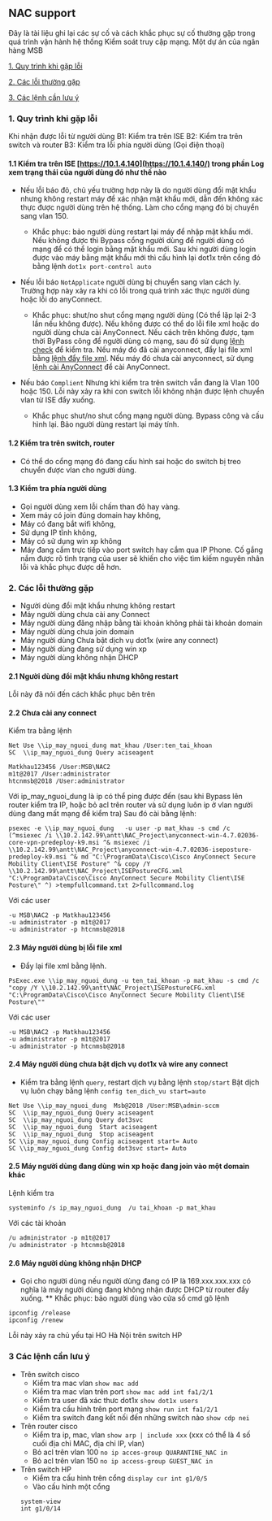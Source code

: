 ## NAC support
Đây là tài liệu ghi lại các sự cố và cách khắc phục sự cố thường gặp trong quá trình vận hành hệ thống Kiểm soát truy cập mạng. Một dự án của ngân hàng MSB

 [1. Quy trình khi gặp lỗi](#Quy_trinh)
 
 [2. Các lỗi thường gặp](#Loi)
 
 [3. Các lệnh cần lưu ý](#Lenh)
 
<a name="Quy_trinh"></a>
### 1. Quy trình khi gặp lỗi
Khi nhận được lỗi từ người dùng
B1: Kiểm tra trên ISE
B2: Kiểm tra trên switch và router
B3: Kiểm tra lỗi phía người dùng (Gọi điện thoại)
#### 1.1 Kiểm tra trên ISE [https://10.1.4.140](https://10.1.4.140/) trong phần Log xem trạng thái của người dùng đó như thế nào
* Nếu lỗi báo đỏ, chủ yếu trường hợp này là do người dùng đổi mật khẩu nhưng không restart máy để xác nhận mật khẩu mới, dẫn đến không xác thực được người dùng trên hệ thống. Làm cho cổng mạng đó bị chuyển sang vlan 150.
	* Khắc phục: bảo người dùng restart lại máy để nhập mật khẩu mới. Nếu không được thì Bypass cổng người dùng để người dùng có mạng để có thể login bằng mật khẩu mới. Sau khi người dùng login được vào máy bằng mật khẩu mới thì cấu hình lại dot1x trên cổng đó bằng lệnh `dot1x port-control auto`
* Nếu lỗi báo `NotApplicate` người dùng bị chuyển sang vlan cách ly. Trường hợp này xảy ra khi có lỗi trong quá trình xác thực người dùng hoặc lỗi do anyConnect.
	* Khắc phục: shut/no shut cổng mạng người dùng (Có thể lặp lại 2-3 lần nếu không được). Nếu không được có thể do lỗi file xml hoặc do người dùng chưa cài AnyConnect. Nếu cách trên không được, tạm thời ByPass công để người dùng có mạng, sau đó sử dụng [lệnh check](#comman1) để kiểm tra. Nếu máy đó đã cài anyconnect, đẩy lại file xml bằng [lệnh đẩy file xml](#comman2). Nếu máy đó chưa cài anyconnect, sử dụng [lệnh cài AnyConnect](#comman3) để cài AnyConnect.
* Nếu báo `Complient` Nhưng khi kiểm tra trên switch vẫn đang là Vlan 100 hoặc 150. Lỗi này xảy ra khi con switch lỗi không nhận được lệnh chuyển vlan từ ISE đẩy xuống.

	* Khắc phục shut/no shut cổng mạng người dùng. Bypass công và cấu hình lại. Bảo người dùng restart lại máy tính.

#### 1.2 Kiểm tra trên switch, router
* Có thể do cổng mạng đó đang cấu hình sai hoặc do switch bị treo chuyển được vlan cho người dùng.

#### 1.3 Kiểm tra phía người dùng
* Gọi người dùng xem lỗi chấm than đỏ hay vàng. 
* Xem máy có join đúng domain hay không, 
* Máy có đang bắt wifi không, 
* Sử dụng IP tĩnh không, 
* Máy có sử dụng win xp không
* Máy đang cắm trực tiếp vào port switch hay cắm qua IP Phone.
Cố gắng nắm được rõ tình trạng của user sẽ khiến cho việc tìm kiếm nguyên nhân lỗi và khắc phục được dễ hơn.
### 2. Các lỗi thường gặp <a name="Loi"></a>
* Người dùng đổi mật khẩu nhưng không restart
* Máy người dùng chưa cài any Connect
* Máy người dùng đăng nhập bằng tài khoản không phải tài khoản domain
* Máy người dùng chưa join domain
* Máy người dùng Chưa bật dịch vụ dot1x (wire any connect)
* Máy người dùng đang sử dụng win xp
* Máy người dùng không nhận DHCP
#### 2.1 Người dùng đổi mật khẩu nhưng không restart
Lỗi này đã nói đến cách khắc phục bên trên
#### 2.2 Chưa cài any connect
Kiểm tra bằng lệnh <a name="comman1"></a>
```
Net Use \\ip_may_nguoi_dung mat_khau /User:ten_tai_khoan
SC  \\ip_may_nguoi_dung Query aciseagent
```
```
Matkhau123456 /User:MSB\NAC2
m1t@2017 /User:administrator
htcnmsb@2018 /User:administrator
```
Với ip_may_nguoi_dung là ip có thể ping được đến (sau khi Bypass lên router kiểm tra IP, hoặc bỏ acl trên router và sử dụng luôn ip ở vlan người dùng đang mất mạng để kiểm tra)
Sau đó cài bằng lệnh: <a name="comman3"></a>
```
psexec -e \\ip_may_nguoi_dung   -u user -p mat_khau -s cmd /c (^msiexec /i \\10.2.142.99\antt\NAC_Project\anyconnect-win-4.7.02036-core-vpn-predeploy-k9.msi ^& msiexec /i \\10.2.142.99\antt\NAC_Project\anyconnect-win-4.7.02036-iseposture-predeploy-k9.msi ^& md "C:\ProgramData\Cisco\Cisco AnyConnect Secure Mobility Client\ISE Posture" ^& copy /Y \\10.2.142.99\antt\NAC_Project\ISEPostureCFG.xml "C:\ProgramData\Cisco\Cisco AnyConnect Secure Mobility Client\ISE Posture\" ^) >tempfullcommand.txt 2>fullcommand.log
```
Với các user
```
-u MSB\NAC2 -p Matkhau123456
-u administrator -p m1t@2017
-u administrator -p htcnmsb@2018
```
#### 2.3 Máy người dùng bị lỗi file xml
* Đẩy lại file xml bằng lệnh. <a name="comman2"></a>
```
PsExec.exe \\ip_may_nguoi_dung -u ten_tai_khoan -p mat_khau -s cmd /c "copy /Y \\10.2.142.99\antt\NAC_Project\ISEPostureCFG.xml "C:\ProgramData\Cisco\Cisco AnyConnect Secure Mobility Client\ISE Posture\""
```
Với các user
```
-u MSB\NAC2 -p Matkhau123456
-u administrator -p m1t@2017
-u administrator -p htcnmsb@2018
```
#### 2.4 Máy người dùng chưa bật dịch vụ dot1x và wire any connect
* Kiểm tra bằng lệnh `query`, restart dịch vụ bằng lệnh `stop/start` Bật dịch vụ luôn chạy bằng lệnh `config ten_dich_vu start=auto`
```
Net Use \\ip_may_nguoi_dung  Msb@2018 /User:MSB\admin-sccm
SC  \\ip_may_nguoi_dung Query aciseagent
SC  \\ip_may_nguoi_dung Query dot3svc
SC  \\ip_may_nguoi_dung  Start aciseagent
SC  \\ip_may_nguoi_dung  Stop aciseagent
SC \\ip_may_nguoi_dung Config aciseagent start= Auto
SC \\ip_may_nguoi_dung Config dot3svc start= Auto
```
#### 2.5 Máy người dùng đang dùng win xp hoặc đang join vào một domain khác
Lệnh kiểm tra
```
systeminfo /s ip_may_nguoi_dung  /u tai_khoan -p mat_khau
```
Với các tài khoản
```
/u administrator -p m1t@2017
/u administrator -p htcnmsb@2018
```
#### 2.6 Máy người dùng không nhận DHCP
* Gọi cho người dùng nếu người dùng đang có IP là 169.xxx.xxx.xxx có nghĩa là máy người dùng đang không nhận được DHCP từ router đẩy xuống. 
** Khắc phục: bảo người dùng vào cửa sổ cmd gõ lệnh 
```
ipconfig /release
ipconfig /renew
```
Lỗi này xảy ra chủ yếu tại HO Hà Nội trên switch HP

### 3 Các lệnh cần lưu ý <a name="Lenh"></a>
* Trên switch cisco
	* Kiểm tra mac vlan `show mac add`
	* Kiểm tra mac vlan trên port `show mac add int fa1/2/1`
	* Kiểm tra user đã xác thưc dot1x `show dot1x users`
	* Kiểm tra cấu hình trên port mạng `show run int fa1/2/1`
	* Kiểm tra switch đang kết nối đến những switch nào
	`show cdp nei`
* Trên router cisco
	* Kiểm tra ip, mac, vlan `show arp | include xxx` (xxx có thể là 4 số cuối địa chỉ MAC, địa chỉ IP, vlan)
	* Bỏ acl trên vlan 100
	`no ip acces-group QUARANTINE_NAC in`
	* Bỏ acl trên vlan 150
	`no ip access-group GUEST_NAC in`
* Trên switch HP
	* Kiểm tra cấu hình trên cổng
	`display cur int g1/0/5`
	* Vào cấu hình một cổng
	```
	system-view
	int g1/0/14
	```
